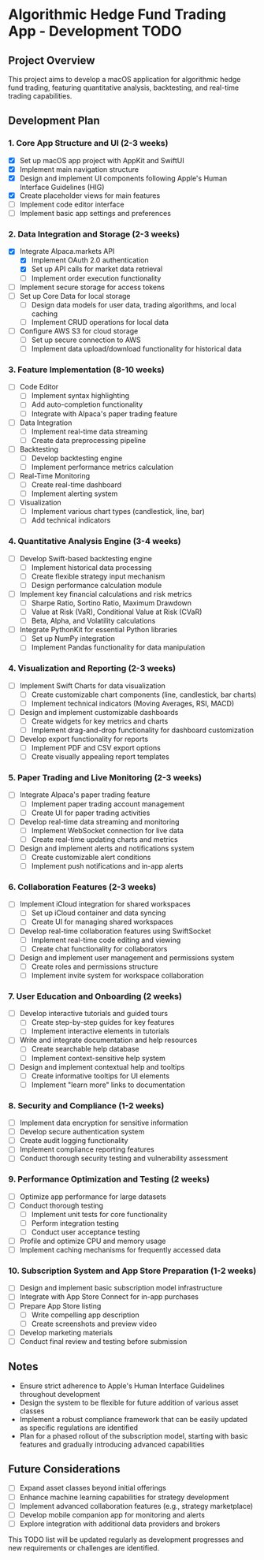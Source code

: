 # Algorithmic Hedge Fund Trading App - Development TODO

## Project Overview
This project aims to develop a macOS application for algorithmic hedge fund trading, featuring quantitative analysis, backtesting, and real-time trading capabilities.

## Development Plan

### 1. Core App Structure and UI (2-3 weeks)
- [x] Set up macOS app project with AppKit and SwiftUI
- [x] Implement main navigation structure
- [x] Design and implement UI components following Apple's Human Interface Guidelines (HIG)
- [x] Create placeholder views for main features
- [ ] Implement code editor interface
- [ ] Implement basic app settings and preferences

### 2. Data Integration and Storage (2-3 weeks)
- [x] Integrate Alpaca.markets API
  - [x] Implement OAuth 2.0 authentication
  - [x] Set up API calls for market data retrieval
  - [ ] Implement order execution functionality
- [ ] Implement secure storage for access tokens
- [ ] Set up Core Data for local storage
  - [ ] Design data models for user data, trading algorithms, and local caching
  - [ ] Implement CRUD operations for local data
- [ ] Configure AWS S3 for cloud storage
  - [ ] Set up secure connection to AWS
  - [ ] Implement data upload/download functionality for historical data

### 3. Feature Implementation (8-10 weeks)
- [ ] Code Editor
  - [ ] Implement syntax highlighting
  - [ ] Add auto-completion functionality
  - [ ] Integrate with Alpaca's paper trading feature
- [ ] Data Integration
  - [ ] Implement real-time data streaming
  - [ ] Create data preprocessing pipeline
- [ ] Backtesting
  - [ ] Develop backtesting engine
  - [ ] Implement performance metrics calculation
- [ ] Real-Time Monitoring
  - [ ] Create real-time dashboard
  - [ ] Implement alerting system
- [ ] Visualization
  - [ ] Implement various chart types (candlestick, line, bar)
  - [ ] Add technical indicators

### 4. Quantitative Analysis Engine (3-4 weeks)
- [ ] Develop Swift-based backtesting engine
  - [ ] Implement historical data processing
  - [ ] Create flexible strategy input mechanism
  - [ ] Design performance calculation module
- [ ] Implement key financial calculations and risk metrics
  - [ ] Sharpe Ratio, Sortino Ratio, Maximum Drawdown
  - [ ] Value at Risk (VaR), Conditional Value at Risk (CVaR)
  - [ ] Beta, Alpha, and Volatility calculations
- [ ] Integrate PythonKit for essential Python libraries
  - [ ] Set up NumPy integration
  - [ ] Implement Pandas functionality for data manipulation

### 4. Visualization and Reporting (2-3 weeks)
- [ ] Implement Swift Charts for data visualization
  - [ ] Create customizable chart components (line, candlestick, bar charts)
  - [ ] Implement technical indicators (Moving Averages, RSI, MACD)
- [ ] Design and implement customizable dashboards
  - [ ] Create widgets for key metrics and charts
  - [ ] Implement drag-and-drop functionality for dashboard customization
- [ ] Develop export functionality for reports
  - [ ] Implement PDF and CSV export options
  - [ ] Create visually appealing report templates

### 5. Paper Trading and Live Monitoring (2-3 weeks)
- [ ] Integrate Alpaca's paper trading feature
  - [ ] Implement paper trading account management
  - [ ] Create UI for paper trading activities
- [ ] Develop real-time data streaming and monitoring
  - [ ] Implement WebSocket connection for live data
  - [ ] Create real-time updating charts and metrics
- [ ] Design and implement alerts and notifications system
  - [ ] Create customizable alert conditions
  - [ ] Implement push notifications and in-app alerts

### 6. Collaboration Features (2-3 weeks)
- [ ] Implement iCloud integration for shared workspaces
  - [ ] Set up iCloud container and data syncing
  - [ ] Create UI for managing shared workspaces
- [ ] Develop real-time collaboration features using SwiftSocket
  - [ ] Implement real-time code editing and viewing
  - [ ] Create chat functionality for collaborators
- [ ] Design and implement user management and permissions system
  - [ ] Create roles and permissions structure
  - [ ] Implement invite system for workspace collaboration

### 7. User Education and Onboarding (2 weeks)
- [ ] Develop interactive tutorials and guided tours
  - [ ] Create step-by-step guides for key features
  - [ ] Implement interactive elements in tutorials
- [ ] Write and integrate documentation and help resources
  - [ ] Create searchable help database
  - [ ] Implement context-sensitive help system
- [ ] Design and implement contextual help and tooltips
  - [ ] Create informative tooltips for UI elements
  - [ ] Implement "learn more" links to documentation

### 8. Security and Compliance (1-2 weeks)
- [ ] Implement data encryption for sensitive information
- [ ] Develop secure authentication system
- [ ] Create audit logging functionality
- [ ] Implement compliance reporting features
- [ ] Conduct thorough security testing and vulnerability assessment

### 9. Performance Optimization and Testing (2 weeks)
- [ ] Optimize app performance for large datasets
- [ ] Conduct thorough testing
  - [ ] Implement unit tests for core functionality
  - [ ] Perform integration testing
  - [ ] Conduct user acceptance testing
- [ ] Profile and optimize CPU and memory usage
- [ ] Implement caching mechanisms for frequently accessed data

### 10. Subscription System and App Store Preparation (1-2 weeks)
- [ ] Design and implement basic subscription model infrastructure
- [ ] Integrate with App Store Connect for in-app purchases
- [ ] Prepare App Store listing
  - [ ] Write compelling app description
  - [ ] Create screenshots and preview video
- [ ] Develop marketing materials
- [ ] Conduct final review and testing before submission

## Notes
- Ensure strict adherence to Apple's Human Interface Guidelines throughout development
- Design the system to be flexible for future addition of various asset classes
- Implement a robust compliance framework that can be easily updated as specific regulations are identified
- Plan for a phased rollout of the subscription model, starting with basic features and gradually introducing advanced capabilities

## Future Considerations
- [ ] Expand asset classes beyond initial offerings
- [ ] Enhance machine learning capabilities for strategy development
- [ ] Implement advanced collaboration features (e.g., strategy marketplace)
- [ ] Develop mobile companion app for monitoring and alerts
- [ ] Explore integration with additional data providers and brokers

This TODO list will be updated regularly as development progresses and new requirements or challenges are identified.
